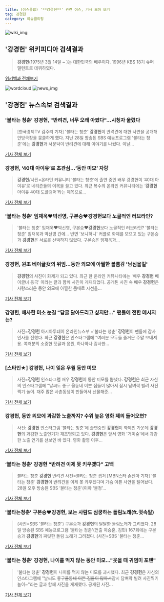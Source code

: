 ```yaml
---
title: (이슈클립) '**강경헌**' 관련 이슈, 기사 모아 보기
tag: 강경헌
category: 이슈클리핑
---
```

![wiki_img](https://user-images.githubusercontent.com/42597476/44503234-41136a80-a6d0-11e8-9071-6fc6418eafe4.png)
## **'**강경헌**'** 위키피디아 검색결과
>**강경헌**(1975년 3월 14일 ~ )는 대한민국의 배우이다. 1996년 KBS 18기 슈퍼 탤런트로 데뷔하였다.

<a href="https://ko.wikipedia.org/wiki/강경헌" target="_blank">위키백과 전체보기</a>

![wordcloud](https://s3.ap-northeast-2.amazonaws.com/lyrics101-wordcloud/2018-08-29-1535502487.png)
![news_img](https://user-images.githubusercontent.com/42597476/44507050-1206f400-a6e4-11e8-8d98-7ffbfebb353f.png)
## **'**강경헌**'** 뉴스속보 검색결과
### '불타는 청춘' **강경헌**, "반려견, 너무 오래 아팠다"…시청자 울렸다

>[한국경제TV 김주리 기자] '불타는 청춘' **강경헌**이 반려견에 대한 사연을 공개해 안방극장을 뭉클하게 했다. 지난 28일 방송된 SBS 예능프로그램 '불타는 청춘'에는 **강경헌**과 서문탁이 반려견에 대해 이야기를 나눴다. 이날...

<a href="http://news.wowtv.co.kr/NewsCenter/News/Read?articleId=A201808290011&t=NN" target="_blank">기사 전체 보기</a>

### **강경헌**, ‘40대 아이유’로 초관심…‘동안 미모’ 자랑

>**강경헌**/사진=온라인 커뮤니티 ‘불타는 청춘’에 출연 중인 배우 강경현이 ‘40대 아이유’로 네티즌들의 이목을 끌고 있다. 최근 복수의 온라인 커뮤니티에는 ‘**강경헌** 아이유 40대 도플갱어’라는 제목으로...

<a href="http://view.asiae.co.kr/news/view.htm?idxno=2018082907382729611" target="_blank">기사 전체 보기</a>

### '불타는 청춘' 임재욱♥박선영, 구본승♥**강경헌**보다 노골적인 러브라인?

>'불타는 청춘' 임재욱♥박선영, 구본승♥**강경헌**보다 노골적인 러브라인? '불타는 청춘' 임재욱과 박선영 간에... 반면 '보니허니' 커플로 화제를 모으고 있는 구본승과 **강경헌**은 서로를 선택하지 않았다. 구본승은 임재욱과...

<a href="http://news20.busan.com/controller/newsController.jsp?newsId=20180829000013" target="_blank">기사 전체 보기</a>

### **강경헌**, 원조 베이글女의 위엄...동안 외모에 아찔한 볼륨감 '남심올킬'

>**강경헌**의 사진이 화제가 되고 있다. 최근 한 온라인 커뮤니티에는 '배우 **강경헌** 베이글녀 등극' 이라는 글과 함께 사진이 게재되었다. 공개된 사진 속 배우 **강경헌**은 사랑스러운 동안 외모에 아찔한 몸매로 시선을...

<a href="http://www.joongdo.co.kr/main/view.php?key=20180829000729583" target="_blank">기사 전체 보기</a>

### **강경헌**, 해사한 미소 눈길 "답글 달아드리고 싶지만…" 팬들에 전한 메시지는?

>사진=**강경헌** 아시아투데이 온라인뉴스부 ='불타는 청춘' **강경헌**이 팬들에 감사 인사를 전했다. 최근 **강경헌**은 인스타그램에 "여러분 모두들 즐거운 주말 보내셔용. 여러분의 소중한 댓글과 응원, 하나하나 감사한...

<a href="http://www.asiatoday.co.kr/view.php?key=20180829000729016" target="_blank">기사 전체 보기</a>

### [스타인★] **강경헌**, 나이 잊은 우월 동안 미모

>사진=**강경헌** 인스타그램 배우 **강경헌**이 동안 미모를 뽐냈다. **강경헌**은 최근 자신의 인스타그램에 "날씨도 좋구 울동네 이쁜 집들이 많아서 잠시 담벼락 빌려 사진찍기 놀이. 재주 많은 사촌동생이 만들어서 선물해준...

<a href="http://news20.busan.com/controller/newsController.jsp?newsId=20180829000001" target="_blank">기사 전체 보기</a>

### **강경헌**, 동안 외모에 과감한 노출까지? 수위 높은 영화 제의 들어오면?

>사진: **강경헌** 인스타그램 '불타는 청춘'에 출연중인 **강경헌**이 화제인 가운데 **강경헌**의 과감한 노출연기가 재조명되고 있다. **강경헌**은 앞서 영화 '거미숲'에서 과감한 노출 연기를 선보인 바 있다. 영화 촬영 이후...

<a href="http://www.gukjenews.com/news/articleView.html?idxno=982115" target="_blank">기사 전체 보기</a>

### ‘불타는 청춘’ **강경헌** “반려견 이제 못 키우겠다” 고백

>불타는 청춘 **강경헌** 반려견 사진=불타는 청춘 캡처 [MBN스타 손진아 기자] ‘불타는 청춘’ **강경헌**이 반려견을 이제 못 키우겠다며 가슴 아픈 사연을 털어놨다. 28일 오후 방송된 SBS ‘불타는 청춘’(이하 ‘불청’...

<a href="http://star.mbn.co.kr/view.php?year=2018&no=541670&refer=portal" target="_blank">기사 전체 보기</a>

### '불타는청춘' 구본승♥**강경헌**, 보는 사람도 심쿵하는 돌림노래(ft.귓속말)

>(사진=SBS '불타는 청춘') 구본승과 **강경헌**의 달달한 돌림노래가 그려졌다. 28일 방송된 SBS 예능프로그램 '불타는 청춘'(연출 이승훈, 김민) 167회에는 구본승과 **강경헌**의 짜릿한 돌림 노래가 그려졌다. (사진=SBS '불타는 청춘...

<a href="http://www.slist.kr/news/articleView.html?idxno=43891" target="_blank">기사 전체 보기</a>

### '불타는 청춘' **강경헌**, 나이를 먹지 않는 동안 미모…"웃을 때 귀염미 포텐"

>'불타는 청춘' **강경헌**이 나이를 먹지 않는 미모를 과시했다. 최근 **강경헌**은 자신의 인스타그램에 "날씨도 좋구~~울동네 이쁜 집들이 많아서~~잠시 담벼락 빌려 사진찍기 놀이~"라는 글과 함께 사진을 게재했다. 공개된 사진...

<a href="http://www.topstarnews.net/news/articleView.html?idxno=472658" target="_blank">기사 전체 보기</a>


